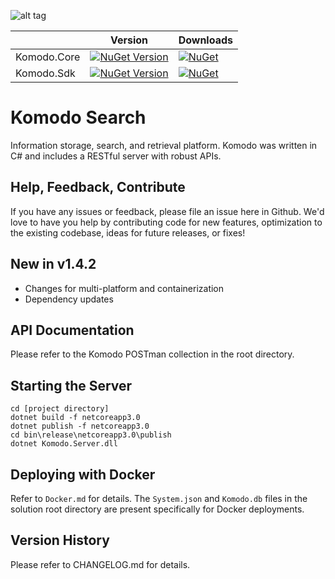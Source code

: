 ![alt tag](https://github.com/jchristn/komodo/blob/master/Assets/komodo-icon.ico)

|   | Version | Downloads |
|---|---|---|
| Komodo.Core | [![NuGet Version](https://img.shields.io/nuget/v/Komodo.Core.svg?style=flat)](https://www.nuget.org/packages/Komodo.Core/) | [![NuGet](https://img.shields.io/nuget/dt/Komodo.Core.svg)](https://www.nuget.org/packages/Komodo.Core) |
| Komodo.Sdk | [![NuGet Version](https://img.shields.io/nuget/v/Komodo.Sdk.svg?style=flat)](https://www.nuget.org/packages/Komodo.Sdk/) | [![NuGet](https://img.shields.io/nuget/dt/Komodo.Sdk.svg)](https://www.nuget.org/packages/Komodo.Sdk) |  

# Komodo Search

Information storage, search, and retrieval platform.  Komodo was written in C# and includes a RESTful server with robust APIs.

## Help, Feedback, Contribute

If you have any issues or feedback, please file an issue here in Github.  We'd love to have you help by contributing code for new features, optimization to the existing codebase, ideas for future releases, or fixes!

## New in v1.4.2

- Changes for multi-platform and containerization
- Dependency updates

## API Documentation

Please refer to the Komodo POSTman collection in the root directory.

## Starting the Server
 
```
cd [project directory]
dotnet build -f netcoreapp3.0
dotnet publish -f netcoreapp3.0
cd bin\release\netcoreapp3.0\publish
dotnet Komodo.Server.dll
```

## Deploying with Docker

Refer to ```Docker.md``` for details.  The ```System.json``` and ```Komodo.db``` files in the solution root directory are present specifically for Docker deployments.

## Version History

Please refer to CHANGELOG.md for details.
